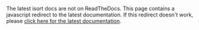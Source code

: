 <script>
window.location.replace("https://pycqa.github.io/isort/");
</script>

The latest isort docs are not on ReadTheDocs. This page contains a javascript redirect to the latest documentation.
If this redirect doesn't work, please [click here for the latest documentation](https://pycqa.github.io/isort/).
